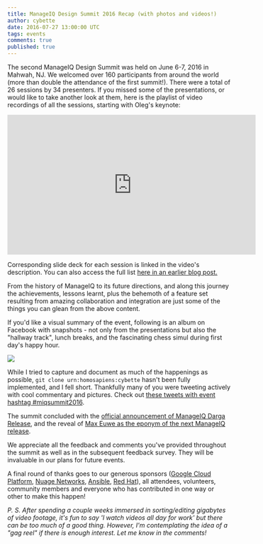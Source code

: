 ```yaml
---
title: ManageIQ Design Summit 2016 Recap (with photos and videos!)
author: cybette
date: 2016-07-27 13:00:00 UTC
tags: events
comments: true
published: true
---
```


The second ManageIQ Design Summit was held on June 6-7, 2016 in Mahwah, NJ. We welcomed over 160 participants from around the world (more than double the attendance of the first summit!). There were a total of 26 sessions by 34 presenters. If you missed some of the presentations, or would like to take another look at them, here is the playlist of video recordings of all the sessions, starting with Oleg's keynote:

<iframe width="560" height="315" src="https://www.youtube.com/embed/videoseries?list=PLQAAGwo9CYO-4tQsnC6oWgzhPNOykOOMd" frameborder="0" allowfullscreen></iframe>

Corresponding slide deck for each session is linked in the video's description. You can also access the full list [here in an earlier blog post.](/blog/2016/06/presentation-slides-and-demo-videos-from-manageiq-design-summit/)

From the history of ManageIQ to its future directions, and along this journey the achievements, lessons learnt, plus the behemoth of a feature set resulting from amazing collaboration and integration are just some of the things you can glean from the above content. 

If you'd like a visual summary of the event, following is an album on Facebook with snapshots - not only from the presentations but also the "hallway track", lunch breaks, and the fascinating chess simul during first day's happy hour.

[![](/assets/images/blog/MIQsummit2016_FB_album.png)](https://www.facebook.com/media/set/?set=a.942309235878230.1073741825.213973718711789&type=1&l=97ef097485)

While I tried to capture and document as much of the happenings as possible, `git clone urn:homosapiens:cybette` hasn't been fully implemented, and I fell short. Thankfully many of you were tweeting actively with cool commentary and pictures. Check out [these tweets with event hashtag #miqsummit2016](https://twitter.com/search?src=typd&q=%23miqsummit2016).

The summit concluded with the [official announcement of ManageIQ Darga Release](/blog/2016/06/darga-ga-announcement/), and the reveal of [Max Euwe as the eponym of the next ManageIQ release](/blog/2016/06/announce_e_name/).

We appreciate all the feedback and comments you've provided throughout the summit as well as in the subsequent feedback survey. They will be invaluable in our plans for future events.

A final round of thanks goes to our generous sponsors ([Google Cloud Platform](http://cloud.google.com/), [Nuage Networks](http://www.nuagenetworks.net/), [Ansible](http://www.ansible.com/), [Red Hat](http://www.redhat.com/)), all attendees, volunteers, community members and everyone who has contributed in one way or other to make this happen! 

*P. S. After spending a couple weeks immersed in sorting/editing gigabytes of video footage, it's fun to say 'I watch videos all day for work' but there can be too much of a good thing. However, I'm contemplating the idea of a "gag reel" if there is enough interest. Let me know in the comments!*